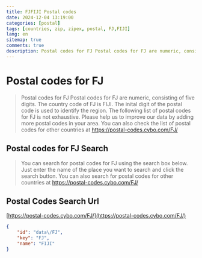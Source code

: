 ```yaml
---
title: FJFIJI Postal codes 
date: 2024-12-04 13:19:00
categories: [postal]
tags: [countries, zip, zipex, postal, FJ,FIJI]
lang: en
sitemap: true
comments: true
description: Postal codes for FJ Postal codes for FJ are numeric, consisting of five digits. The country code of FJ is FIJI. The inital digit of the postal code is used to identify the region. The following list of postal codes for FJ is not exhaustive. Please help us to improve our data by adding more postal codes in your area. You can also check the list of postal codes for other countries at https://postal-codes.cybo.com/FJ/
---
```


# Postal codes for FJ
> Postal codes for FJ Postal codes for FJ are numeric, consisting of five digits. The country code of FJ is FIJI. The inital digit of the postal code is used to identify the region. The following list of postal codes for FJ is not exhaustive. Please help us to improve our data by adding more postal codes in your area. You can also check the list of postal codes for other countries at https://postal-codes.cybo.com/FJ/

## Postal codes for FJ Search 
> You can search for postal codes for FJ using the search box below. Just enter the name of the place you want to search and click the search button. You can also search for postal codes for other countries at https://postal-codes.cybo.com/FJ/

## Postal Codes Search Url

[https://postal-codes.cybo.com/FJ/](https://postal-codes.cybo.com/FJ/)
```json
{
    "id": "data\/FJ",
    "key": "FJ",
    "name": "FIJI"
}
```
